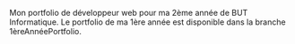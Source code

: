 Mon portfolio de développeur web pour ma 2ème année de BUT Informatique.
Le portfolio de ma 1ère année est disponible dans la branche 1èreAnnéePortfolio.
